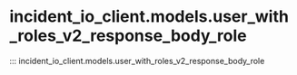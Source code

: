 # incident_io_client.models.user_with_roles_v2_response_body_role

::: incident_io_client.models.user_with_roles_v2_response_body_role
